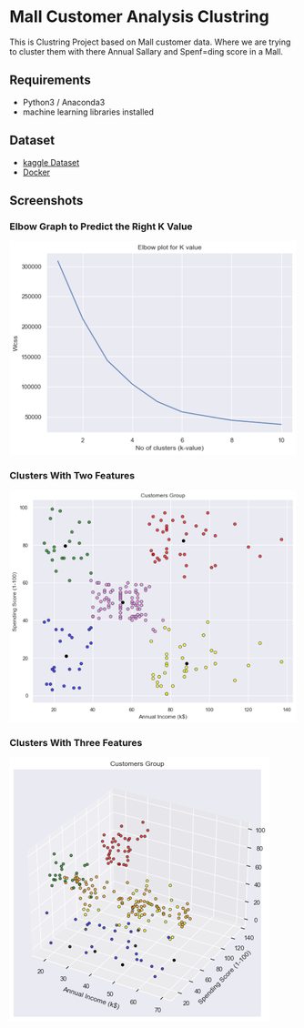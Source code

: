 # Mall Customer Analysis Clustring
This is Clustring Project based on Mall customer data. 
Where we are trying to cluster them with there Annual Sallary and Spenf=ding score in a Mall.

## Requirements
- Python3 / Anaconda3
- machine learning libraries installed

## Dataset
- [kaggle Dataset](https://www.kaggle.com/roshansharma/mall-customers-clustering-analysis)
- [Docker](https://www.docker.com/)

## Screenshots
### Elbow Graph to Predict the Right K Value
![](images/elbow_graph.png)
### Clusters With Two Features
![](images/clusters.png)
### Clusters With Three Features
![](images/cluster_multi.png)


  

  
